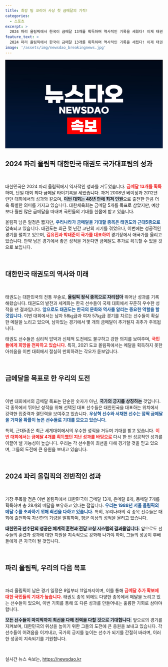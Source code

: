 ```yaml
---
title: 최강 팀 코리아 사상 첫 금메달의 기적!
categories:
  - 스포츠
excerpt: >
  2024 파리 올림픽에서 한국이 금메달 13개를 획득하며 역사적인 기록을 세웠다! 이제 태권도와 근대5종에서 추가 메달을 기대하며, 역대 최다 메달 기록 도전에 나선다. 클릭하여 자세한 소식을 확인해보세요!
feature_text: >
  2024 파리 올림픽에서 한국이 금메달 13개를 획득하며 역사적인 기록을 세웠다! 이제 태권도와 근대5종에서 추가 메달을 기대하며, 역대 최다 메달 기록 도전에 나선다. 클릭하여 자세한 소식을 확인해보세요!
image: '/assets/img/newsdao_breakingnews.jpg'
---
```


<p><img src="/assets/img/newsdao_breakingnews.jpg" alt="ranknews 속보" /></p>

<h2 data-ke-size="size26">2024 파리 올림픽 대한민국 태권도 국가대표팀의 성과</h2>

<p data-ke-size="size16">&nbsp;</p>

<p>대한민국은 2024 파리 올림픽에서 역사적인 성과를 거두었습니다. <b><span style="color: #ee2323;">금메달 13개를 획득</span></b>하며, 단일 대회 최다 금메달 타이기록을 세웠습니다. 과거 2008년 베이징과 2012년 런던 대회에서의 성과와 같으며, <b><span style="background-color: #21538527;">이번 대회는 48년 만에 최저 인원</span></b>으로 출전한 만큼 더욱 특별한 의미를 가지고 있습니다. 대한체육회는 금메달 5개를 목표로 삼았지만, 예상보다 훨씬 많은 금메달을 따내며 국민들의 기대를 한몸에 받고 있습니다. </p>

<p>올림픽 남은 일정은 짧지만, <b><span style="color: #1a5490;">우리나라가 금메달을 기대할 종목은 태권도와 근대5종으로</span></b> 압축되고 있습니다. 태권도는 최근 몇 년간 고난의 시기를 겪었으나, 이번에는 성공적인 경기를 펼치고 있으며, <b><span style="color: #ee2323;">김유진과 박태준이 국가를 대표하여</span></b> 경기장에서 애국가를 울리고 있습니다. 만약 남은 경기에서 좋은 성적을 거둔다면 금메달도 추가로 획득할 수 있을 것으로 보입니다. </p>

<p data-ke-size="size16">&nbsp;</p>

<h2 data-ke-size="size26">대한민국 태권도의 역사와 미래</h2>

<p data-ke-size="size16">&nbsp;</p>

<p>태권도는 대한민국의 전통 무술로, <b><span style="background-color: #21538527;">올림픽 정식 종목으로 자리잡아</span></b> 뛰어난 성과를 기록해왔습니다. 태권도의 발전과 세계화는 한국 선수들이 국제 대회에서 꾸준히 우수한 성적을 낸 결과입니다. <b><span style="color: #1a5490;">앞으로도 태권도는 한국의 문화와 역사를 알리는 중요한 역할을 할 것입니다.</span></b> 이번 대회에서는 남자 58㎏급과 여자 57㎏급 경기를 치르는 선수들이 확실한 메달을 노리고 있으며, 남아있는 경기에서 몇 개의 금메달이 추가될지 귀추가 주목됩니다.</p>

<p>태권도 선수들은 심리적 압박과 신체적 도전에도 불구하고 강한 의지를 보여주며, <b><span style="color: #ee2323;">국민들에게 희망을 전파하고 있습니다.</span></b> 특히, 2021 도쿄 올림픽에서는 메달을 획득하지 못한 아쉬움을 이번 대회에서 절실히 만회하려는 각오가 돋보입니다. </p>

<p data-ke-size="size16">&nbsp;</p>

<h2 data-ke-size="size26">금메달을 목표로 한 우리의 도전</h2>

<p data-ke-size="size16">&nbsp;</p>

<p>이번 대회에서의 금메달 목표는 단순한 숫자가 아닌, <b><span style="background-color: #21538527;">국가의 긍지를 상징하는</span></b> 것입니다. 각 종목에서 뛰어난 성적을 위해 선택된 대표 선수들은 대한민국을 대표하는 위치에서 강력한 집중력과 결단력을 보여주고 있습니다. <b><span style="color: #1a5490;">우상혁 선수와 서채현 선수는 깜짝 금메달을 가져올 확률이 높은 선수들로 기대를 모으고 있습니다.</span></b></p>

<p>특히, 근대5종은 최근 세계대회에서의 우수한 성적을 거두며 기대를 받고 있습니다. <b><span style="color: #ee2323;">이번 대회에서는 금메달 4개를 획득했던 지난 성과를 바탕으로</span></b> 다시 한 번 성공적인 성과를 이끌어 낼 가능성이 높습니다. 우리는 각 선수들이 최선을 다해 경기할 것을 믿고 있으며, 그들의 도전에 큰 응원을 보내고 있습니다.</p>

<p data-ke-size="size16">&nbsp;</p>

<h2 data-ke-size="size26">2024 파리 올림픽의 전반적인 성과</h2>

<p data-ke-size="size16">&nbsp;</p>

<p>가장 주목할 점은 이번 올림픽에서 대한민국이 금메달 13개, 은메달 8개, 동메달 7개를 획득하며 총 28개의 메달을 보유하고 있다는 점입니다. <b><span style="color: #1a5490;">우리는 1988년 서울 올림픽의 메달 수를 초과하기 위해 최선을 다하고 있습니다.</span></b> 특히, 우리나라의 각 종목 선수들은 대회에 출전하여 자신만의 기량을 발휘하며, 평균 이상의 성적을 올리고 있습니다.</p>

<p><b><span style="background-color: #21538527;">대한민국 선수단의 성공은 체계적 훈련과 전담 코칭 시스템의 결과물입니다.</span></b> 앞으로도 선수들의 훈련과 성과에 대한 지원을 지속적으로 강화해 나가야 하며, 그들의 성공이 후배들에게 큰 자극이 될 것입니다.</p>

<p data-ke-size="size16">&nbsp;</p>

<h2 data-ke-size="size26">파리 올림픽, 우리의 다음 목표</h2>

<p data-ke-size="size16">&nbsp;</p>

<p>파리 올림픽이 남은 경기 일정은 9일부터 11일까지이며, 이를 통해 <b><span style="color: #ee2323;">금메달 추가 확보에 대한 국민들의 기대가 높습니다.</span></b> 태권도 종목 외에도 다양한 종목에서 메달을 노리고 있는 선수들이 있으며, 이번 기회를 통해 또 다른 성과를 만들어내는 훌륭한 기회로 삼아야 합니다.</p>

<p><b><span style="background-color: #21538527;">모든 선수들이 마지막까지 최선을 다해 전력을 다할 것으로 기대합니다.</span></b> 앞으로의 경기를 지켜보며, 대한민국의 위상을 높이기 위한 그들의 도전에 큰 응원을 보내고 있습니다. 각 선수들이 어려움을 이겨내고, 국가의 긍지를 높이는 선수가 되기를 간절히 바라며, 이러한 성공이 지속되기를 기원합니다.</p>

<p data-ke-size="size16">&nbsp;</p>
실시간 뉴스 속보는, <a href="https://newsdao.kr" rel="dofollow">https://newsdao.kr</a>


